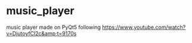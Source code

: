 # music_player
music player made on PyQt5 following https://www.youtube.com/watch?v=DjutoyfCl2c&amp;t=9170s
